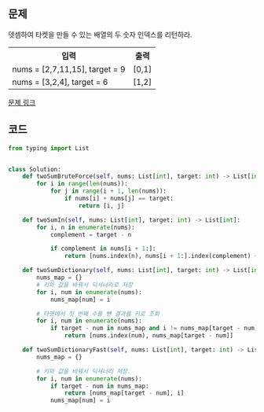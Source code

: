 ## 문제

뎃셈하여 타켓을 만들 수 있는 배열의 두 숫자 인덱스를 리턴하라.

 <table>
	<th>입력</th>
	<th>출력</th>
	<tr><!-- 첫번째 줄 시작 -->
	    <td>nums = [2,7,11,15], target = 9</td>
	    <td>[0,1]</td>
	</tr><!-- 첫번째 줄 끝 -->
	<tr><!-- 두번째 줄 시작 -->
	    <td>nums = [3,2,4], target = 6</td>
	    <td>[1,2]</td>
	</tr><!-- 두번째 줄 끝 -->
    </table>

<a href="https://leetcode.com/problems/two-sum/" target="_blank">문제 링크</a>

## 코드

```python
from typing import List


class Solution:
    def twoSumBruteForce(self, nums: List[int], target: int) -> List[int]:
        for i in range(len(nums)):
            for j in range(i + 1, len(nums)):
                if nums[i] + nums[j] == target:
                    return [i, j]

    def twoSumIn(self, nums: List[int], target: int) -> List[int]:
        for i, n in enumerate(nums):
            complement = target - n

            if complement in nums[i + 1:]:
                return [nums.index(n), nums[i + 1:].index(complement) + (i + 1)]

    def twoSumDictionary(self, nums: List[int], target: int) -> List[int]:
        nums_map = {}
        # 키와 값을 바꿔서 딕셔너리로 저장
        for i, num in enumerate(nums):
            nums_map[num] = i

        # 타멧에서 첫 번째 수를 뺀 결과를 키로 조회
        for i, num in enumerate(nums):
            if target - num in nums_map and i != nums_map[target - num]:
                return [nums.index(num), nums_map[target - num]]

    def twoSumDictionaryFast(self, nums: List[int], target: int) -> List[int]:
        nums_map = {}

        # 키와 값을 바꿔서 딕셔너리 저장.
        for i, num in enumerate(nums):
            if target - num in nums_map:
                return [nums_map[target - num], i]
            nums_map[num] = i
```